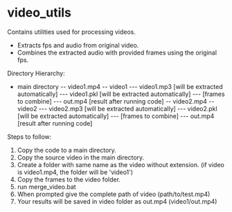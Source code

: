 # video_utils
Contains utilities used for processing videos. 
- Extracts fps and audio from original video.
- Combines the extracted audio with provided frames using the original fps.


Directory Hierarchy:
- main directory
-- video1.mp4
-- video1
--- video1.mp3 [will be extracted automatically]
--- video1.pkl [will be extracted automatically]
--- [frames to combine]
--- out.mp4 [result after running code]
-- video2.mp4
-- video2
--- video2.mp3 [will be extracted automatically]
--- video2.pkl [will be extracted automatically]
--- [frames to combine]
--- out.mp4 [result after running code]


Steps to follow:
1) Copy the code to a main directory.
2) Copy the source video in the main directory. 
3) Create a folder with same name as the video without extension. (if video is video1.mp4, the folder will be 'video1')
5) Copy the frames to the video folder. 
4) run merge_video.bat
5) When prompted give the complete path of video (path/to/test.mp4)
6) Your results will be saved in video folder as out.mp4  (video1/out.mp4) 
